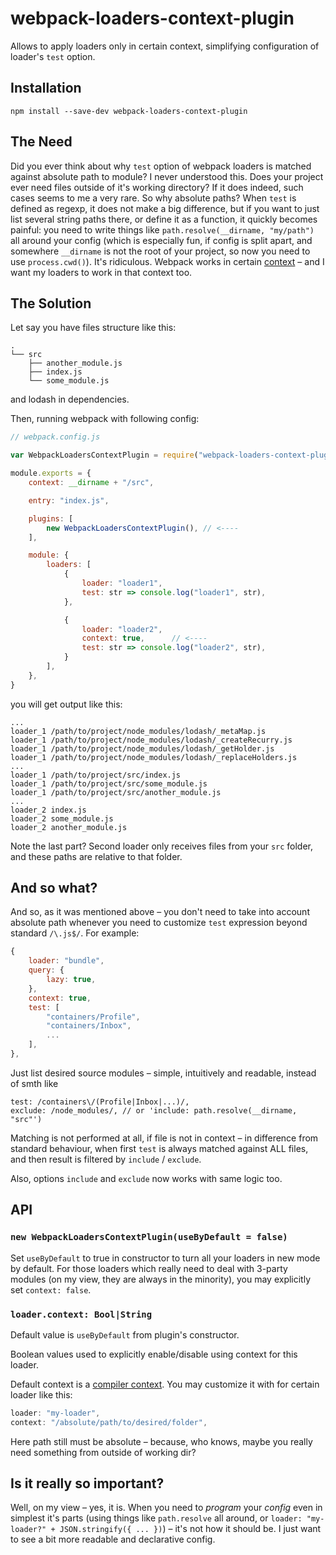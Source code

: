 # webpack-loaders-context-plugin

Allows to apply loaders only in certain context, simplifying configuration of loader's `test` option.

## Installation

```
npm install --save-dev webpack-loaders-context-plugin
```

## The Need

Did you ever think about why `test` option of webpack loaders is matched against absolute path to module? I never understood this. Does your project ever need files outside of it's working directory? If it does indeed, such cases seems to me a very rare. So why absolute paths? When `test` is defined as regexp, it does not make a big difference, but if you want to just list several string paths there, or define it as a function, it quickly becomes painful: you need to write things like `path.resolve(__dirname, "my/path")` all around your config (which is especially fun, if config is split apart, and somewhere `__dirname` is not the root of your project, so now you need to use `process.cwd()`). It's ridiculous. Webpack works in certain [context](https://webpack.github.io/docs/configuration.html#context) – and I want my loaders to work in that context too.

## The Solution

Let say you have files structure like this:
```
.
└── src
	├── another_module.js
	├── index.js
	└── some_module.js
```
and lodash in dependencies.

Then, running webpack with following config:

```js
// webpack.config.js

var WebpackLoadersContextPlugin = require("webpack-loaders-context-plugin")

module.exports = {
	context: __dirname + "/src",

	entry: "index.js",

	plugins: [
		new WebpackLoadersContextPlugin(), // <----
	],

	module: {
		loaders: [
			{
				loader: "loader1",
				test: str => console.log("loader1", str),
			},

			{
				loader: "loader2",
				context: true, 		// <----
				test: str => console.log("loader2", str),
			}
		],
	},
}
```

you will get output like this:

```
...
loader_1 /path/to/project/node_modules/lodash/_metaMap.js
loader_1 /path/to/project/node_modules/lodash/_createRecurry.js
loader_1 /path/to/project/node_modules/lodash/_getHolder.js
loader_1 /path/to/project/node_modules/lodash/_replaceHolders.js
...
loader_1 /path/to/project/src/index.js
loader_1 /path/to/project/src/some_module.js
loader_1 /path/to/project/src/another_module.js
...
loader_2 index.js
loader_2 some_module.js
loader_2 another_module.js
```

Note the last part? Second loader only receives files from your `src` folder, and these paths are relative to that folder.

## And so what?

And so, as it was mentioned above – you don't need to take into account absolute path whenever you need to customize `test` expression beyond standard `/\.js$/`. For example:
```js
{
	loader: "bundle",
	query: {
		lazy: true,
	},
	context: true,
	test: [
		"containers/Profile",
		"containers/Inbox",
		...
	],
},
```

Just list desired source modules – simple, intuitively and readable, instead of smth like

```
test: /containers\/(Profile|Inbox|...)/,
exclude: /node_modules/, // or 'include: path.resolve(__dirname, "src"')
```

Matching is not performed at all, if file is not in context – in difference from standard behaviour, when first `test` is always matched against ALL files, and then result is filtered by `include` / `exclude`.

Also, options `include` and `exclude` now works with same logic too.

## API

### `new WebpackLoadersContextPlugin(useByDefault = false)`

Set `useByDefault` to true in constructor to turn all your loaders in new mode by default.
For those loaders which really need to deal with 3-party modules (on my view, they are always in the minority), you may explicitly set `context: false`.

### `loader.context: Bool|String`

Default value is `useByDefault` from plugin's constructor.

Boolean values used to explicitly enable/disable using context for this loader.

Default context is a [compiler context](https://webpack.github.io/docs/configuration.html#context).
You may customize it with for certain loader like this:

```js
loader: "my-loader",
context: "/absolute/path/to/desired/folder",
``` 

Here path still must be absolute – because, who knows, maybe you really need something from outside of working dir?

## Is it really so important?

Well, on my view – yes, it is. When you need to *program* your *config* even in simplest it's parts (using things like `path.resolve` all around, or `loader: "my-loader?" + JSON.stringify({ ... })`) – it's not how it should be. 
I just want to see a bit more readable and declarative config.